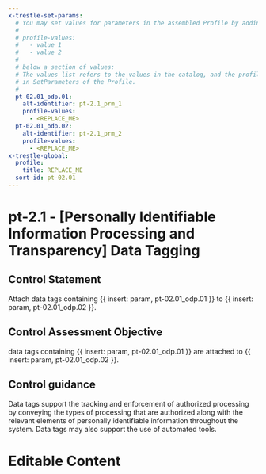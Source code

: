 ```yaml
---
x-trestle-set-params:
  # You may set values for parameters in the assembled Profile by adding
  #
  # profile-values:
  #   - value 1
  #   - value 2
  #
  # below a section of values:
  # The values list refers to the values in the catalog, and the profile-values represent values
  # in SetParameters of the Profile.
  #
  pt-02.01_odp.01:
    alt-identifier: pt-2.1_prm_1
    profile-values:
      - <REPLACE_ME>
  pt-02.01_odp.02:
    alt-identifier: pt-2.1_prm_2
    profile-values:
      - <REPLACE_ME>
x-trestle-global:
  profile:
    title: REPLACE_ME
  sort-id: pt-02.01
---
```


# pt-2.1 - \[Personally Identifiable Information Processing and Transparency\] Data Tagging

## Control Statement

Attach data tags containing {{ insert: param, pt-02.01_odp.01 }} to {{ insert: param, pt-02.01_odp.02 }}.

## Control Assessment Objective

data tags containing {{ insert: param, pt-02.01_odp.01 }} are attached to {{ insert: param, pt-02.01_odp.02 }}.

## Control guidance

Data tags support the tracking and enforcement of authorized processing by conveying the types of processing that are authorized along with the relevant elements of personally identifiable information throughout the system. Data tags may also support the use of automated tools.

# Editable Content

<!-- Make additions and edits below -->
<!-- The above represents the contents of the control as received by the profile, prior to additions. -->
<!-- If the profile makes additions to the control, they will appear below. -->
<!-- The above markdown may not be edited but you may edit the content below, and/or introduce new additions to be made by the profile. -->
<!-- If there is a yaml header at the top, parameter values may be edited. Use --set-parameters to incorporate the changes during assembly. -->
<!-- The content here will then replace what is in the profile for this control, after running profile-assemble. -->
<!-- The current profile has no added parts for this control, but you may add new ones here. -->
<!-- Each addition must have a heading either of the form ## Control my_addition_name -->
<!-- or ## Part a. (where the a. refers to one of the control statement labels.) -->
<!-- "## Control" parts are new parts added after the statement part. -->
<!-- "## Part" parts are new parts added into the top-level statement part with that label. -->
<!-- Subparts may be added with nested hash levels of the form ### My Subpart Name -->
<!-- underneath the parent ## Control or ## Part being added -->
<!-- See https://ibm.github.io/compliance-trestle/tutorials/ssp_profile_catalog_authoring/ssp_profile_catalog_authoring for guidance. -->
